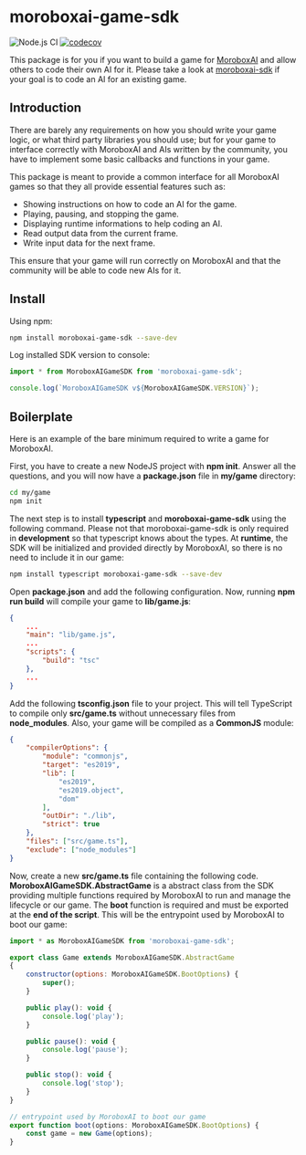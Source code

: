 # moroboxai-game-sdk

![Node.js CI](https://github.com/moroboxai/moroboxai-game-sdk/workflows/Node.js%20CI/badge.svg)
[![codecov](https://codecov.io/gh/moroboxai/moroboxai-game-sdk/branch/master/graph/badge.svg?token=stc3zjWmdS)](https://codecov.io/gh/moroboxai/moroboxai-game-sdk)

This package is for you if you want to build a game for [MoroboxAI](https://github.com/moroboxai/moroboxai) and allow others to code their own AI for it.
Please take a look at [moroboxai-sdk](https://github.com/moroboxai/moroboxai-sdk) if your goal is to code an AI for an existing game.

## Introduction

There are barely any requirements on how you should write your game logic, or what third party libraries you should use; but for your game to interface
correctly with MoroboxAI and AIs written by the community, you have to implement some basic callbacks and functions in your game.

This package is meant to provide a common interface for all MoroboxAI games so that they all provide essential features such as:

  * Showing instructions on how to code an AI for the game.
  * Playing, pausing, and stopping the game.
  * Displaying runtime informations to help coding an AI.
  * Read output data from the current frame.
  * Write input data for the next frame.

This ensure that your game will run correctly on MoroboxAI and that the community will be able to code new AIs for it.

## Install

Using npm:

```bash
npm install moroboxai-game-sdk --save-dev
```

Log installed SDK version to console:

```js
import * from MoroboxAIGameSDK from 'moroboxai-game-sdk';

console.log(`MoroboxAIGameSDK v${MoroboxAIGameSDK.VERSION}`);
```

## Boilerplate

Here is an example of the bare minimum required to write a game for MoroboxAI.

First, you have to create a new NodeJS project with **npm init**.
Answer all the questions, and you will now have a **package.json** file in **my/game** directory:

```bash
cd my/game
npm init
```

The next step is to install **typescript** and **moroboxai-game-sdk** using the following command.
Please not that moroboxai-game-sdk is only required in **development** so that typescript knows about
the types. At **runtime**, the SDK will be initialized and provided directly by MoroboxAI, so there
is no need to include it in our game:

```bash
npm install typescript moroboxai-game-sdk --save-dev
```

Open **package.json** and add the following configuration. Now, running **npm run build** will compile
your game to **lib/game.js**:

```json
{
    ...
    "main": "lib/game.js",
    ...
    "scripts": {
        "build": "tsc"
    },
    ...
}
```

Add the following **tsconfig.json** file to your project. This will tell TypeScript to compile only **src/game.ts**
without unnecessary files from **node_modules**. Also, your game will be compiled as a **CommonJS** module:

```json
{
    "compilerOptions": {
		"module": "commonjs",
		"target": "es2019",
		"lib": [
			"es2019",
			"es2019.object",
			"dom"
		],
        "outDir": "./lib",
        "strict": true
    },
    "files": ["src/game.ts"],
    "exclude": ["node_modules"]
}
```

Now, create a new **src/game.ts** file containing the following code.
**MoroboxAIGameSDK.AbstractGame** is a abstract class from the SDK providing multiple
functions required by MoroboxAI to run and manage the lifecycle or our game. The **boot**
function is required and must be exported at the **end of the script**. This will
be the entrypoint used by MoroboxAI to boot our game:

```js
import * as MoroboxAIGameSDK from 'moroboxai-game-sdk';

export class Game extends MoroboxAIGameSDK.AbstractGame
{
    constructor(options: MoroboxAIGameSDK.BootOptions) {
        super();
    }

    public play(): void {
        console.log('play');
    }

    public pause(): void {
        console.log('pause');
    }

    public stop(): void {
        console.log('stop');
    }
}

// entrypoint used by MoroboxAI to boot our game
export function boot(options: MoroboxAIGameSDK.BootOptions) {
    const game = new Game(options);
}
```
